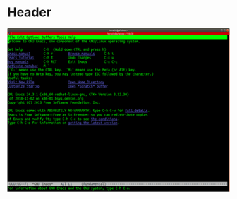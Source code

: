 <!-- TITLE: Install -->
<!-- SUBTITLE: A quick summary of Install -->

# Header

![Emacs](/uploads/emacs/emacs.png "Emacs")